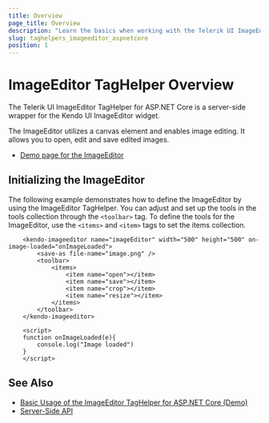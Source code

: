 ```yaml
---
title: Overview
page_title: Overview
description: "Learn the basics when working with the Telerik UI ImageEditor TagHelper for ASP.NET Core (MVC 6 or ASP.NET Core MVC)."
slug: taghelpers_imageeditor_aspnetcore
position: 1
---
```


# ImageEditor TagHelper Overview

The Telerik UI ImageEditor TagHelper for ASP.NET Core is a server-side wrapper for the Kendo UI ImageEditor widget.

The ImageEditor utilizes a canvas element and enables image editing. It allows you to open, edit and save edited images.

* [Demo page for the ImageEditor](https://demos.telerik.com/aspnet-core/imageeditor/index)

## Initializing the ImageEditor

The following example demonstrates how to define the ImageEditor by using the ImageEditor TagHelper. You can adjust and set up the tools in the tools collection through the `<toolbar>` tag. To define the tools for the ImageEditor, use the `<items>` and `<item>` tags to set the items collection.

```tagHelper
    <kendo-imageeditor name="imageEditor" width="500" height="500" on-image-loaded="onImageLoaded">
        <save-as file-name="image.png" />
        <toolbar>
            <items>
                <item name="open"></item>
                <item name="save"></item>
                <item name="crop"></item>
                <item name="resize"></item>
            </items>
        </toolbar>
    </kendo-imageeditor>

    <script>
    function onImageLoaded(e){
        console.log("Image loaded")
    }
    </script>
```

## See Also

* [Basic Usage of the ImageEditor TagHelper for ASP.NET Core (Demo)](https://demos.telerik.com/aspnet-core/imageeditor/tag-helper)
* [Server-Side API](/api/imageeditor)
